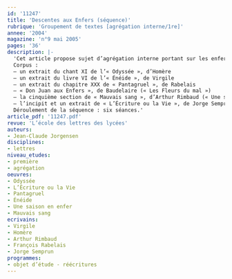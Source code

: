 ```yaml
---
id: '11247'
title: 'Descentes aux Enfers (séquence)'
rubrique: 'Groupement de textes [agrégation interne/1re]'
annee: '2004'
magazine: 'n°9 mai 2005'
pages: '36'
description: |-
  'Cet article propose sujet d’agrégation interne portant sur les enfers en classe de première : « Dans la perspective de l’étude des formes de réécritures en classe de première L, vous entreprendrez l’étude de ce corpus. Vous définirez votre projet d’ensemble ainsi que ses modalités d’exécution. »
  Corpus :
  – un extrait du chant XI de l’« Odyssée », d’Homère
  – un extrait du livre VI de l’« Énéide », de Virgile
  – un extrait du chapitre XXX de « Pantagruel », de Rabelais
  – « Don Juan aux Enfers », de Baudelaire (« Les Fleurs du mal »)
  – la cinquième section de « Mauvais sang », d’Arthur Rimbaud (« Une saison en enfer »)
  – l’incipit et un extrait de « L’Écriture ou la Vie », de Jorge Semprun
  Déroulement de la séquence : six séances.'
article_pdf: '11247.pdf'
revue: 'L’école des lettres des lycées'
auteurs:
- Jean-Claude Jorgensen
disciplines:
- lettres
niveau_etudes:
- première
- agrégation
oeuvres:
- Odyssée
- L’Écriture ou la Vie
- Pantagruel
- Énéide
- Une saison en enfer
- Mauvais sang
ecrivains:
- Virgile
- Homère
- Arthur Rimbaud
- François Rabelais
- Jorge Semprun
programmes:
- objet d’étude - réécritures
---
```

